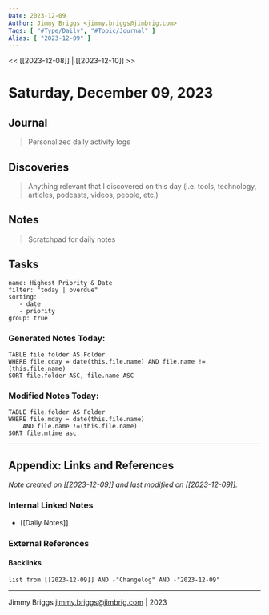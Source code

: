 ```yaml
---
Date: 2023-12-09
Author: Jimmy Briggs <jimmy.briggs@jimbrig.com>
Tags: [ "#Type/Daily", "#Topic/Journal" ]
Alias: [ "2023-12-09" ]
---
```


<< [[2023-12-08]] | [[2023-12-10]] >>

# Saturday, December 09, 2023

## Journal

> Personalized daily activity logs

## Discoveries

> Anything relevant that I discovered on this day (i.e. tools, technology, articles, podcasts, videos, people, etc.)

## Notes

> Scratchpad for daily notes

## Tasks

```todoist
name: Highest Priority & Date
filter: "today | overdue"
sorting: 
   - date
   - priority
group: true
```


### Generated Notes Today:

```dataview
TABLE file.folder AS Folder 
WHERE file.cday = date(this.file.name) AND file.name !=(this.file.name) 
SORT file.folder ASC, file.name ASC
```

### Modified Notes Today:

```dataview
TABLE file.folder AS Folder
WHERE file.mday = date(this.file.name) 
	AND file.name !=(this.file.name)
SORT file.mtime asc
```

***

## Appendix: Links and References

*Note created on [[2023-12-09]] and last modified on [[2023-12-09]].*

### Internal Linked Notes

- [[Daily Notes]]

### External References

#### Backlinks

```dataview
list from [[2023-12-09]] AND -"Changelog" AND -"2023-12-09"
```


***

Jimmy Briggs <jimmy.briggs@jimbrig.com> | 2023